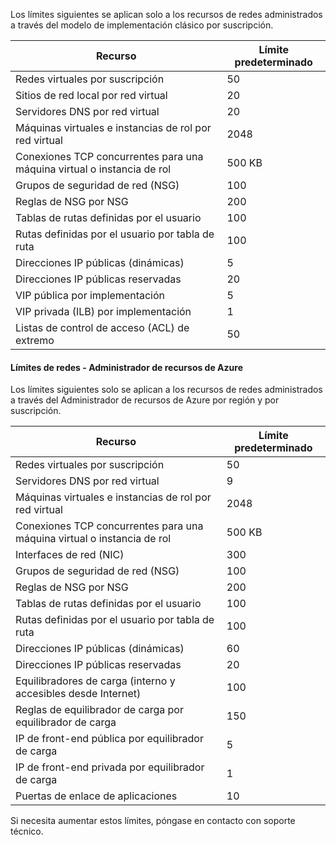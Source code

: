 Los límites siguientes se aplican solo a los recursos de redes administrados a través del modelo de implementación clásico por suscripción.

Recurso| Límite predeterminado
--- | ---
Redes virtuales por suscripción | 50
Sitios de red local por red virtual | 20
Servidores DNS por red virtual | 20
Máquinas virtuales e instancias de rol por red virtual | 2048
Conexiones TCP concurrentes para una máquina virtual o instancia de rol | 500 KB
Grupos de seguridad de red (NSG) | 100
Reglas de NSG por NSG | 200
Tablas de rutas definidas por el usuario | 100
Rutas definidas por el usuario por tabla de ruta | 100
Direcciones IP públicas (dinámicas) | 5
Direcciones IP públicas reservadas | 20
VIP pública por implementación | 5
VIP privada (ILB) por implementación | 1
Listas de control de acceso (ACL) de extremo | 50


#### Límites de redes - Administrador de recursos de Azure

Los límites siguientes solo se aplican a los recursos de redes administrados a través del Administrador de recursos de Azure por región y por suscripción.

Recurso| Límite predeterminado
--- | ---
Redes virtuales por suscripción | 50
Servidores DNS por red virtual | 9
Máquinas virtuales e instancias de rol por red virtual | 2048
Conexiones TCP concurrentes para una máquina virtual o instancia de rol | 500 KB
Interfaces de red (NIC) | 300
Grupos de seguridad de red (NSG) | 100
Reglas de NSG por NSG | 200
Tablas de rutas definidas por el usuario | 100
Rutas definidas por el usuario por tabla de ruta | 100
Direcciones IP públicas (dinámicas) | 60
Direcciones IP públicas reservadas | 20
Equilibradores de carga (interno y accesibles desde Internet) | 100
Reglas de equilibrador de carga por equilibrador de carga | 150
IP de front-end pública por equilibrador de carga | 5
IP de front-end privada por equilibrador de carga | 1
Puertas de enlace de aplicaciones | 10

Si necesita aumentar estos límites, póngase en contacto con soporte técnico.

<!---HONumber=Oct15_HO3-->